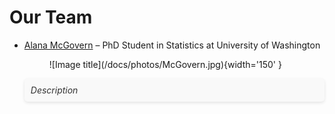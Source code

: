 # Our Team

<div class="grid cards" markdown>

- <a href="https://alanamcgovern.github.io" target="_blank">Alana McGovern</a> – PhD Student in Statistics at University of Washington
    <figure markdown="span">
    ![Image title](/docs/photos/McGovern.jpg){width='150' }
    </figure>
    <p style="font-style: italic; padding: 10px; margin: 10px 0; background-color: #f9f9f9; color: #333; border-radius: 5px; text-align: left; box-shadow: 0 2px 5px rgba(0,0,0,0.1);">
        Description
    </p>

</div>